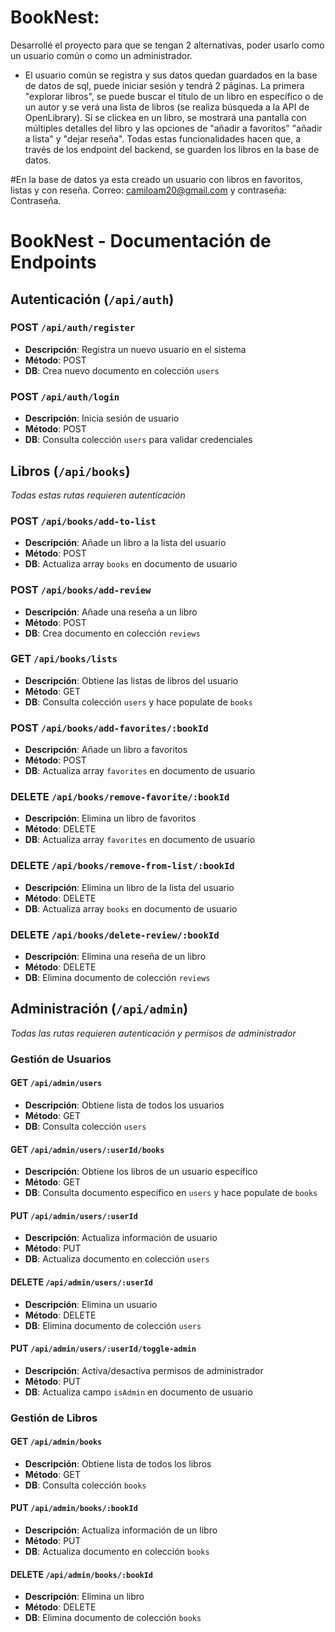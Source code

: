 # BookNest:

Desarrollé el proyecto para que se tengan 2 alternativas, poder usarlo como un usuario común o como un administrador. 

- El usuario común se registra y sus datos quedan guardados en la base de datos de sql, puede iniciar sesión y tendrá 2 páginas. La primera "explorar libros", se puede buscar el título de un libro en específico o de un autor y se verá una lista de libros (se realiza búsqueda a la API de OpenLibrary). Si se clickea en un libro, se mostrará una pantalla con múltiples detalles del libro y las opciones de "añadir a favoritos" "añadir a lista" y "dejar reseña". Todas estas funcionalidades hacen que, a través de los endpoint del backend, se guarden los libros en la base de datos. 

#En la base de datos ya esta creado un usuario con libros en favoritos, listas y con reseña. Correo: camiloam20@gmail.com y contraseña: Contraseña.




# BookNest - Documentación de Endpoints

## Autenticación (`/api/auth`)

### POST `/api/auth/register`
- **Descripción**: Registra un nuevo usuario en el sistema
- **Método**: POST
- **DB**: Crea nuevo documento en colección `users`

### POST `/api/auth/login`
- **Descripción**: Inicia sesión de usuario
- **Método**: POST
- **DB**: Consulta colección `users` para validar credenciales

## Libros (`/api/books`)
*Todas estas rutas requieren autenticación*

### POST `/api/books/add-to-list`
- **Descripción**: Añade un libro a la lista del usuario
- **Método**: POST
- **DB**: Actualiza array `books` en documento de usuario

### POST `/api/books/add-review`
- **Descripción**: Añade una reseña a un libro
- **Método**: POST
- **DB**: Crea documento en colección `reviews`

### GET `/api/books/lists`
- **Descripción**: Obtiene las listas de libros del usuario
- **Método**: GET
- **DB**: Consulta colección `users` y hace populate de `books`

### POST `/api/books/add-favorites/:bookId`
- **Descripción**: Añade un libro a favoritos
- **Método**: POST
- **DB**: Actualiza array `favorites` en documento de usuario

### DELETE `/api/books/remove-favorite/:bookId`
- **Descripción**: Elimina un libro de favoritos
- **Método**: DELETE
- **DB**: Actualiza array `favorites` en documento de usuario

### DELETE `/api/books/remove-from-list/:bookId`
- **Descripción**: Elimina un libro de la lista del usuario
- **Método**: DELETE
- **DB**: Actualiza array `books` en documento de usuario

### DELETE `/api/books/delete-review/:bookId`
- **Descripción**: Elimina una reseña de un libro
- **Método**: DELETE
- **DB**: Elimina documento de colección `reviews`

## Administración (`/api/admin`)
*Todas las rutas requieren autenticación y permisos de administrador*

### Gestión de Usuarios

#### GET `/api/admin/users`
- **Descripción**: Obtiene lista de todos los usuarios
- **Método**: GET
- **DB**: Consulta colección `users`

#### GET `/api/admin/users/:userId/books`
- **Descripción**: Obtiene los libros de un usuario específico
- **Método**: GET
- **DB**: Consulta documento específico en `users` y hace populate de `books`

#### PUT `/api/admin/users/:userId`
- **Descripción**: Actualiza información de usuario
- **Método**: PUT
- **DB**: Actualiza documento en colección `users`

#### DELETE `/api/admin/users/:userId`
- **Descripción**: Elimina un usuario
- **Método**: DELETE
- **DB**: Elimina documento de colección `users`

#### PUT `/api/admin/users/:userId/toggle-admin`
- **Descripción**: Activa/desactiva permisos de administrador
- **Método**: PUT
- **DB**: Actualiza campo `isAdmin` en documento de usuario

### Gestión de Libros

#### GET `/api/admin/books`
- **Descripción**: Obtiene lista de todos los libros
- **Método**: GET
- **DB**: Consulta colección `books`

#### PUT `/api/admin/books/:bookId`
- **Descripción**: Actualiza información de un libro
- **Método**: PUT
- **DB**: Actualiza documento en colección `books`

#### DELETE `/api/admin/books/:bookId`
- **Descripción**: Elimina un libro
- **Método**: DELETE
- **DB**: Elimina documento de colección `books`